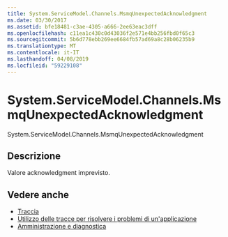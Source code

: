 ```yaml
---
title: System.ServiceModel.Channels.MsmqUnexpectedAcknowledgment
ms.date: 03/30/2017
ms.assetid: bfe18481-c3ae-4305-a666-2ee63eac3dff
ms.openlocfilehash: c11ea1c430c0d43036f2e571e4bb256fbd0f65c3
ms.sourcegitcommit: 5b6d778ebb269ee6684fb57ad69a8c28b06235b9
ms.translationtype: MT
ms.contentlocale: it-IT
ms.lasthandoff: 04/08/2019
ms.locfileid: "59229108"
---
```

# <a name="systemservicemodelchannelsmsmqunexpectedacknowledgment"></a>System.ServiceModel.Channels.MsmqUnexpectedAcknowledgment
System.ServiceModel.Channels.MsmqUnexpectedAcknowledgment  
  
## <a name="description"></a>Descrizione  
 Valore acknowledgment imprevisto.  
  
## <a name="see-also"></a>Vedere anche

- [Traccia](../../../../../docs/framework/wcf/diagnostics/tracing/index.md)
- [Utilizzo delle tracce per risolvere i problemi di un'applicazione](../../../../../docs/framework/wcf/diagnostics/tracing/using-tracing-to-troubleshoot-your-application.md)
- [Amministrazione e diagnostica](../../../../../docs/framework/wcf/diagnostics/index.md)
